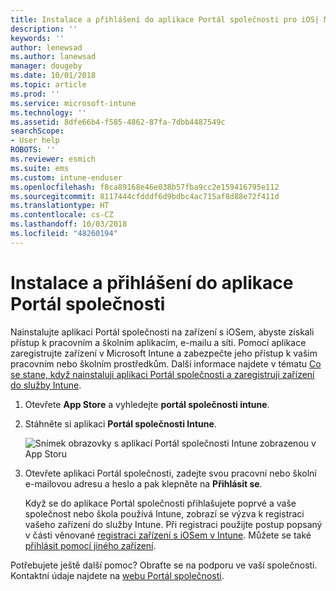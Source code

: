 ```yaml
---
title: Instalace a přihlášení do aplikace Portál společnosti pro iOS| Microsoft Docs
description: ''
keywords: ''
author: lenewsad
ms.author: lanewsad
manager: dougeby
ms.date: 10/01/2018
ms.topic: article
ms.prod: ''
ms.service: microsoft-intune
ms.technology: ''
ms.assetid: 8dfe66b4-f585-4862-87fa-7dbb4487549c
searchScope:
- User help
ROBOTS: ''
ms.reviewer: esmich
ms.suite: ems
ms.custom: intune-enduser
ms.openlocfilehash: f8ca89168e46e038b57fba9cc2e159416795e112
ms.sourcegitcommit: 8117444cfdddf6d9bdbc4ac715af8d88e72f411d
ms.translationtype: HT
ms.contentlocale: cs-CZ
ms.lasthandoff: 10/03/2018
ms.locfileid: "48260194"
---
```

# <a name="install-and-sign-in-to-the-company-portal-app"></a>Instalace a přihlášení do aplikace Portál společnosti

Nainstalujte aplikaci Portál společnosti na zařízení s iOSem, abyste získali přístup k pracovním a školním aplikacím, e-mailu a síti. Pomocí aplikace zaregistrujte zařízení v Microsoft Intune a zabezpečte jeho přístup k vašim pracovním nebo školním prostředkům. Další informace najdete v tématu [Co se stane, když nainstaluji aplikaci Portál společnosti a zaregistruji zařízení do služby Intune](what-happens-if-you-install-the-company-portal-app-and-enroll-your-device-in-intune-ios.md).

1.  Otevřete **App Store** a vyhledejte **portál společnosti intune**.

2.  Stáhněte si aplikaci **Portál společnosti Intune**.

    ![Snímek obrazovky s aplikací Portál společnosti Intune zobrazenou v App Storu](./media/cp_iosredesign_after_1803_04.png)

3.  Otevřete aplikaci Portál společnosti, zadejte svou pracovní nebo školní e-mailovou adresu a heslo a pak klepněte na **Přihlásit se**.

    Když se do aplikace Portál společnosti přihlašujete poprvé a vaše společnost nebo škola používá Intune, zobrazí se výzva k registraci vašeho zařízení do služby Intune. Při registraci použijte postup popsaný v části věnované [registraci zařízení s iOSem v Intune](enroll-your-device-in-intune-ios.md). Můžete se také [přihlásit pomocí jiného zařízení](https://docs.microsoft.com/intune-user-help/sign-in-to-the-company-portal#signing-in-from-another-device).

Potřebujete ještě další pomoc? Obraťte se na podporu ve vaší společnosti. Kontaktní údaje najdete na [webu Portál společnosti](https://go.microsoft.com/fwlink/?linkid=2010980).
